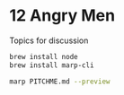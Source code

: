 # 12 Angry Men

Topics for discussion

```bash
brew install node
brew install marp-cli
```

```bash
marp PITCHME.md --preview
```

